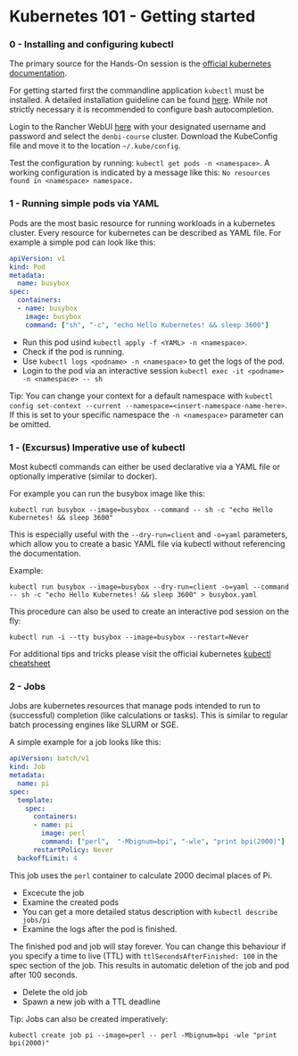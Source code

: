 # Kubernetes 101 - Getting started
 
### 0 - Installing and configuring kubectl
 
The primary source for the Hands-On session is the [official kubernetes documentation](https://kubernetes.io/docs/home/). 
 
For getting started first the commandline application `kubectl` must be installed. A detailed installation guideline can be found [here](https://kubernetes.io/docs/tasks/tools/). While not strictly necessary it is recommended to configure bash autocompletion.
 
Login to the Rancher WebUI [here](https://rancher.biokube.org) with your designated username and password and select the `denbi-course` cluster. Download the KubeConfig file and move it to the location `~/.kube/config`.
 
Test the configuration by running: `kubectl get pods -n <namespace>`. 
A working configuration is indicated by a message like this: `No resources found in <namespace> namespace.`
 
### 1 - Running simple pods via YAML
 
Pods are the most basic resource for running workloads in a kubernetes cluster.
Every resource for kubernetes can be described as YAML file. For example a simple pod can look like this:
 
```yaml
apiVersion: v1
kind: Pod
metadata:
  name: busybox
spec:
  containers:
  - name: busybox
    image: busybox
    command: ["sh", "-c", "echo Hello Kubernetes! && sleep 3600"]
```
 
- Run this pod usind `kubectl apply -f <YAML> -n <namespace>`.
- Check if the pod is running.
- Use `kubectl logs <podname> -n <namespace>` to get the logs of the pod.
- Login to the pod via an interactive session `kubectl exec -it <podname> -n <namespace> -- sh`

Tip: You can change your context for a default namespace with `kubectl config set-context --current --namespace=<insert-namespace-name-here>`. If this is set to your specific namespace the `-n <namespace>` parameter can be omitted.

### 1 - (Excursus) Imperative use of kubectl

Most kubectl commands can either be used declarative via a YAML file or optionally imperative (similar to docker).

For example you can run the busybox image like this:

`kubectl run busybox --image=busybox --command -- sh -c "echo Hello Kubernetes! && sleep 3600"`

This is especially useful with the `--dry-run=client` and `-o=yaml` parameters, which allow you to create a basic YAML file via kubectl without referencing the documentation.

Example: 

`kubectl run busybox --image=busybox --dry-run=client -o=yaml --command -- sh -c "echo Hello Kubernetes! && sleep 3600" > busybox.yaml`

This procedure can also be used to create an interactive pod session on the fly:

`kubectl run -i --tty busybox --image=busybox --restart=Never`


For additional tips and tricks please visit the official kubernetes [kubectl cheatsheet](https://kubernetes.io/docs/reference/kubectl/cheatsheet/)

### 2 - Jobs

Jobs are kubernetes resources that manage pods intended to run to (successful) completion (like calculations or tasks). This is similar to regular batch processing engines like SLURM or SGE.

A simple example for a job looks like this:

```yaml
apiVersion: batch/v1
kind: Job
metadata:
  name: pi
spec:
  template:
    spec:
      containers:
      - name: pi
        image: perl
        command: ["perl",  "-Mbignum=bpi", "-wle", "print bpi(2000)"]
      restartPolicy: Never
  backoffLimit: 4
```

This job uses the `perl` container to calculate 2000 decimal places of Pi.

- Excecute the job
- Examine the created pods
- You can get a more detailed status description with `kubectl describe jobs/pi`
- Examine the logs after the pod is finished.

The finished pod and job will stay forever. You can change this behaviour if you specify a time to live (TTL) with `ttlSecondsAfterFinished: 100` in the spec section of the job. This results in automatic deletion of the job and pod after 100 seconds.

- Delete the old job
- Spawn a new job with a TTL deadline

Tip: Jobs can also be created imperatively:

`kubectl create job pi --image=perl -- perl -Mbignum=bpi -wle "print bpi(2000)"`


 
 
 
